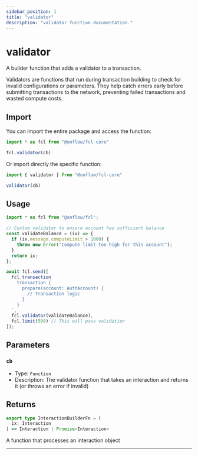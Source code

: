 ```yaml
---
sidebar_position: 1
title: "validator"
description: "validator function documentation."
---
```


<!-- THIS DOCUMENT IS AUTO-GENERATED FROM [onflow/fcl-core/../sdk/src/build/build-validator.ts](https://github.com/onflow/fcl-js/tree/master/packages/fcl-core/../sdk/src/build/build-validator.ts). DO NOT EDIT MANUALLY -->

# validator

A builder function that adds a validator to a transaction.

Validators are functions that run during transaction building to check for invalid configurations or parameters.
They help catch errors early before submitting transactions to the network, preventing failed transactions
and wasted compute costs.

## Import

You can import the entire package and access the function:

```typescript
import * as fcl from "@onflow/fcl-core"

fcl.validator(cb)
```

Or import directly the specific function:

```typescript
import { validator } from "@onflow/fcl-core"

validator(cb)
```

## Usage

```typescript
import * as fcl from "@onflow/fcl";

// Custom validator to ensure account has sufficient balance
const validateBalance = (ix) => {
  if (ix.message.computeLimit > 1000) {
    throw new Error("Compute limit too high for this account");
  }
  return ix;
};

await fcl.send([
  fcl.transaction`
    transaction {
      prepare(account: AuthAccount) {
        // Transaction logic
      }
    }
  `,
  fcl.validator(validateBalance),
  fcl.limit(500) // This will pass validation
]);
```

## Parameters

### `cb` 


- Type: `Function`
- Description: The validator function that takes an interaction and returns it (or throws an error if invalid)


## Returns

```typescript
export type InteractionBuilderFn = (
  ix: Interaction
) => Interaction | Promise<Interaction>
```


A function that processes an interaction object

---